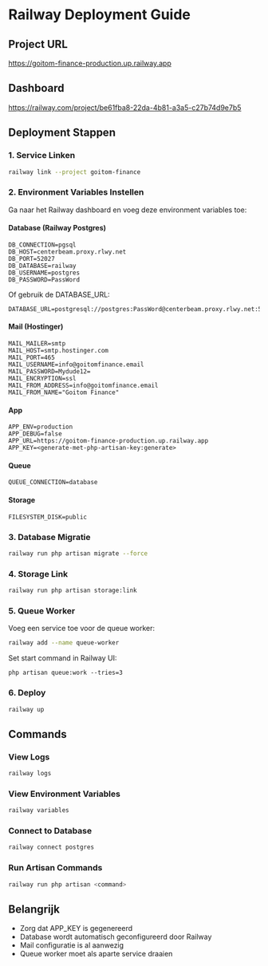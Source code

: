 # Railway Deployment Guide

## Project URL
https://goitom-finance-production.up.railway.app

## Dashboard
https://railway.com/project/be61fba8-22da-4b81-a3a5-c27b74d9e7b5

## Deployment Stappen

### 1. Service Linken
```bash
railway link --project goitom-finance
```

### 2. Environment Variables Instellen

Ga naar het Railway dashboard en voeg deze environment variables toe:

#### Database (Railway Postgres)
```env
DB_CONNECTION=pgsql
DB_HOST=centerbeam.proxy.rlwy.net
DB_PORT=52027
DB_DATABASE=railway
DB_USERNAME=postgres
DB_PASSWORD=PassWord
```

Of gebruik de DATABASE_URL:
```env
DATABASE_URL=postgresql://postgres:PassWord@centerbeam.proxy.rlwy.net:52027/railway
```

#### Mail (Hostinger)
```env
MAIL_MAILER=smtp
MAIL_HOST=smtp.hostinger.com
MAIL_PORT=465
MAIL_USERNAME=info@goitomfinance.email
MAIL_PASSWORD=Mydude12=
MAIL_ENCRYPTION=ssl
MAIL_FROM_ADDRESS=info@goitomfinance.email
MAIL_FROM_NAME="Goitom Finance"
```

#### App
```env
APP_ENV=production
APP_DEBUG=false
APP_URL=https://goitom-finance-production.up.railway.app
APP_KEY=<generate-met-php-artisan-key:generate>
```

#### Queue
```env
QUEUE_CONNECTION=database
```

#### Storage
```env
FILESYSTEM_DISK=public
```

### 3. Database Migratie
```bash
railway run php artisan migrate --force
```

### 4. Storage Link
```bash
railway run php artisan storage:link
```

### 5. Queue Worker
Voeg een service toe voor de queue worker:
```bash
railway add --name queue-worker
```

Set start command in Railway UI:
```
php artisan queue:work --tries=3
```

### 6. Deploy
```bash
railway up
```

## Commands

### View Logs
```bash
railway logs
```

### View Environment Variables
```bash
railway variables
```

### Connect to Database
```bash
railway connect postgres
```

### Run Artisan Commands
```bash
railway run php artisan <command>
```

## Belangrijk

- Zorg dat APP_KEY is gegenereerd
- Database wordt automatisch geconfigureerd door Railway
- Mail configuratie is al aanwezig
- Queue worker moet als aparte service draaien

